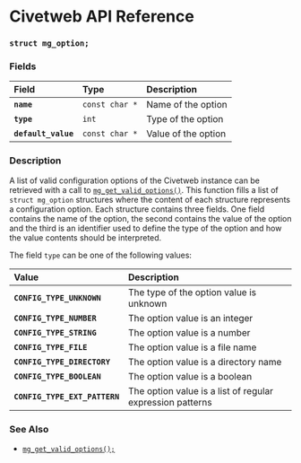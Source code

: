 # Civetweb API Reference

### `struct mg_option;`

### Fields

| Field | Type | Description |
| :--- | :--- | :--- |
|**`name`**|`const char *`|Name of the option|
|**`type`**|`int`|Type of the option|
|**`default_value`**|`const char *`|Value of the option|

### Description

A list of valid configuration options of the Civetweb instance can be retrieved with a call to [`mg_get_valid_options()`](mg_get_valid_options.md). This function fills a list of `struct mg_option` structures where the content of each structure represents a configuration option. Each structure contains three fields. One field contains the name of the option, the second contains the value of the option and the third is an identifier used to define the type of the option and how the value contents should be interpreted.

The field `type` can be one of the following values:

|Value|Description|
| :--- | :--- |
|**`CONFIG_TYPE_UNKNOWN`**|The type of the option value is unknown|
|**`CONFIG_TYPE_NUMBER`**|The option value is an integer|
|**`CONFIG_TYPE_STRING`**|The option value is a number|
|**`CONFIG_TYPE_FILE`**|The option value is a file name|
|**`CONFIG_TYPE_DIRECTORY`**|The option value is a directory name|
|**`CONFIG_TYPE_BOOLEAN`**|The option value is a boolean|
|**`CONFIG_TYPE_EXT_PATTERN`**|The option value is a list of regular expression patterns|

### See Also

* [`mg_get_valid_options();`](mg_get_valid_options.md)
